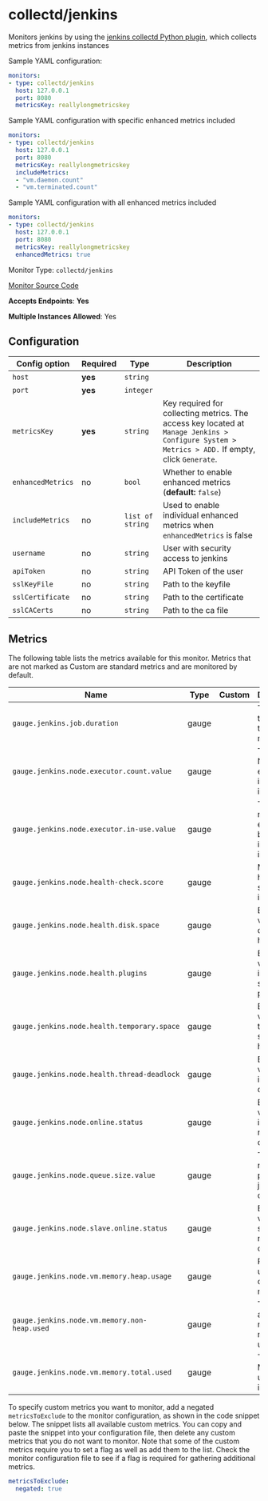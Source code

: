 <!--- GENERATED BY gomplate from scripts/docs/monitor-page.md.tmpl --->

# collectd/jenkins

 Monitors jenkins by using the
[jenkins collectd Python
plugin](https://github.com/signalfx/collectd-jenkins), which collects
metrics from jenkins instances

Sample YAML configuration:

```yaml
monitors:
- type: collectd/jenkins
  host: 127.0.0.1
  port: 8080
  metricsKey: reallylongmetricskey
```

Sample YAML configuration with specific enhanced metrics included

```yaml
monitors:
- type: collectd/jenkins
  host: 127.0.0.1
  port: 8080
  metricsKey: reallylongmetricskey
  includeMetrics:
  - "vm.daemon.count"
  - "vm.terminated.count"
```

Sample YAML configuration with all enhanced metrics included

```yaml
monitors:
- type: collectd/jenkins
  host: 127.0.0.1
  port: 8080
  metricsKey: reallylongmetricskey
  enhancedMetrics: true
```


Monitor Type: `collectd/jenkins`

[Monitor Source Code](https://github.com/signalfx/signalfx-agent/tree/master/internal/monitors/collectd/jenkins)

**Accepts Endpoints**: **Yes**

**Multiple Instances Allowed**: Yes

## Configuration

| Config option | Required | Type | Description |
| --- | --- | --- | --- |
| `host` | **yes** | `string` |  |
| `port` | **yes** | `integer` |  |
| `metricsKey` | **yes** | `string` | Key required for collecting metrics.  The access key located at `Manage Jenkins > Configure System > Metrics > ADD.` If empty, click `Generate`. |
| `enhancedMetrics` | no | `bool` | Whether to enable enhanced metrics (**default:** `false`) |
| `includeMetrics` | no | `list of string` | Used to enable individual enhanced metrics when `enhancedMetrics` is false |
| `username` | no | `string` | User with security access to jenkins |
| `apiToken` | no | `string` | API Token of the user |
| `sslKeyFile` | no | `string` | Path to the keyfile |
| `sslCertificate` | no | `string` | Path to the certificate |
| `sslCACerts` | no | `string` | Path to the ca file |




## Metrics

The following table lists the metrics available for this monitor. Metrics that are not marked as Custom are standard metrics and are monitored by default.

| Name | Type | Custom | Description |
| ---  | ---  | ---    | ---         |
| `gauge.jenkins.job.duration` | gauge |  | Time taken to complete the job in ms. |
| `gauge.jenkins.node.executor.count.value` | gauge |  | Total Number of executors in an instance |
| `gauge.jenkins.node.executor.in-use.value` | gauge |  | Total number of executors being used in an instance |
| `gauge.jenkins.node.health-check.score` | gauge |  | Mean health score of an instance |
| `gauge.jenkins.node.health.disk.space` | gauge |  | Binary value of disk space health |
| `gauge.jenkins.node.health.plugins` | gauge |  | Boolean value indicating state of plugins |
| `gauge.jenkins.node.health.temporary.space` | gauge |  | Binary value of temporary space health |
| `gauge.jenkins.node.health.thread-deadlock` | gauge |  | Boolean value indicating a deadlock |
| `gauge.jenkins.node.online.status` | gauge |  | Boolean value of instance is reachable or not |
| `gauge.jenkins.node.queue.size.value` | gauge |  | Total number pending jobs in queue |
| `gauge.jenkins.node.slave.online.status` | gauge |  | Boolean value for slave is reachable or not |
| `gauge.jenkins.node.vm.memory.heap.usage` | gauge |  | Percent utilization of the heap memory |
| `gauge.jenkins.node.vm.memory.non-heap.used` | gauge |  | Total amount of non-heap memory used |
| `gauge.jenkins.node.vm.memory.total.used` | gauge |  | Total Memory used by instance |

To specify custom metrics you want to monitor, add a negated `metricsToExclude` to the monitor configuration, as shown in the code snippet below. The snippet lists all available custom metrics. You can copy and paste the snippet into your configuration file, then delete any custom metrics that you do not want to monitor. 
Note that some of the custom metrics require you to set a flag as well as add them to the list. Check the monitor configuration file to see if a flag is required for gathering additional metrics.
```yaml 
metricsToExclude:
  negated: true
```





